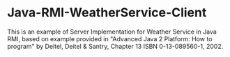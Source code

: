 # Java-RMI-WeatherService-Client

This is an example of Server Implementation for Weather Service in Java RMI, based on example provided in "Advanced Java 2 Platform: How to program" by Deitel, Deitel & Santry, Chapter 13
ISBN 0-13-089560-1, 2002.